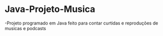 # Java-Projeto-Musica

-Projeto programado em Java feito para contar curtidas e reproduções de musicas e podcasts
